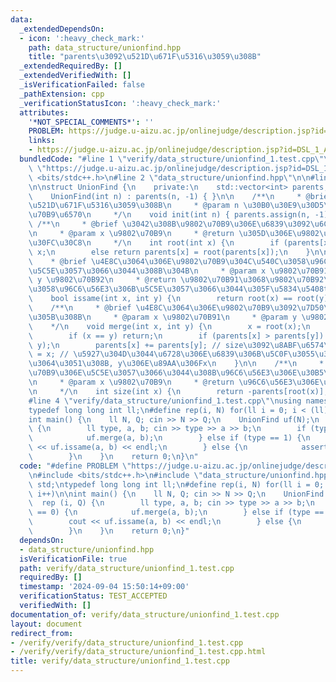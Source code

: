 ```yaml
---
data:
  _extendedDependsOn:
  - icon: ':heavy_check_mark:'
    path: data_structure/unionfind.hpp
    title: "parents\u3092\u521D\u671F\u5316\u3059\u308B"
  _extendedRequiredBy: []
  _extendedVerifiedWith: []
  _isVerificationFailed: false
  _pathExtension: cpp
  _verificationStatusIcon: ':heavy_check_mark:'
  attributes:
    '*NOT_SPECIAL_COMMENTS*': ''
    PROBLEM: https://judge.u-aizu.ac.jp/onlinejudge/description.jsp?id=DSL_1_A
    links:
    - https://judge.u-aizu.ac.jp/onlinejudge/description.jsp?id=DSL_1_A
  bundledCode: "#line 1 \"verify/data_structure/unionfind_1.test.cpp\"\n#define PROBLEM\
    \ \"https://judge.u-aizu.ac.jp/onlinejudge/description.jsp?id=DSL_1_A\"\n#include\
    \ <bits/stdc++.h>\n#line 2 \"data_structure/unionfind.hpp\"\n\n#line 4 \"data_structure/unionfind.hpp\"\
    \n\nstruct UnionFind {\n    private:\n    std::vector<int> parents;\n  \n    public:\n\
    \    UnionFind(int n) : parents(n, -1) { }\n\n    /**\n     * @brief parents\u3092\
    \u521D\u671F\u5316\u3059\u308B\n     * @param n \u30B0\u30E9\u30D5\u306E\u9802\
    \u70B9\u6570\n     */\n    void init(int n) { parents.assign(n, -1); }\n\n   \
    \ /**\n     * @brief \u3042\u308B\u9802\u70B9\u306E\u6839\u3092\u6C42\u3081\u308B\
    \n     * @param x \u9802\u70B9\n     * @return \u305D\u306E\u9802\u70B9\u306E\u30EB\
    \u30FC\u30C8\n     */\n    int root(int x) {\n        if (parents[x] < 0) return\
    \ x;\n        else return parents[x] = root(parents[x]);\n    }\n\n    /**\n \
    \    * @brief \u4E8C\u3064\u306E\u9802\u70B9\u304C\u540C\u3058\u96C6\u56E3\u306B\
    \u5C5E\u3057\u3066\u3044\u308B\u304B\n     * @param x \u9802\u70B91\n     * @param\
    \ y \u9802\u70B92\n     * @return \u9802\u70B91\u3068\u9802\u70B92\u304C\u540C\
    \u3058\u96C6\u56E3\u306B\u5C5E\u3057\u3066\u3044\u305F\u5834\u5408true\n     */\n\
    \    bool issame(int x, int y) {\n        return root(x) == root(y);\n    }\n\n\
    \    /**\n     * @brief \u4E8C\u3064\u306E\u9802\u70B9\u3092\u7D50\u5408\u3055\
    \u305B\u308B\n     * @param x \u9802\u70B91\n     * @param y \u9802\u70B92\n \
    \    */\n    void merge(int x, int y) {\n        x = root(x);\n        y = root(y);\n\
    \        if (x == y) return;\n        if (parents[x] > parents[y]) std::swap(x,\
    \ y);\n        parents[x] += parents[y]; // size\u3092\u8ABF\u6574\n        parents[y]\
    \ = x; // \u5927\u304D\u3044\u6728\u306E\u6839\u306B\u5C0F\u3055\u3044\u6728\u3092\
    \u3064\u3051\u308B, y\u306E\u89AA\u306Fx\n    }\n\n    /**\n     * @brief \u9802\
    \u70B9\u306E\u5C5E\u3057\u3066\u3044\u308B\u96C6\u56E3\u306E\u30B5\u30A4\u30BA\
    \n     * @param x \u9802\u70B9\n     * @return \u96C6\u56E3\u306E\u30B5\u30A4\u30BA\
    \n     */\n    int size(int x) {\n        return -parents[root(x)];\n    }\n};\n\
    #line 4 \"verify/data_structure/unionfind_1.test.cpp\"\nusing namespace std;\n\
    typedef long long int ll;\n#define rep(i, N) for(ll i = 0; i < (ll)N; i++)\n\n\
    int main() {\n    ll N, Q; cin >> N >> Q;\n    UnionFind uf(N);\n    rep (i, Q)\
    \ {\n        ll type, a, b; cin >> type >> a >> b;\n        if (type == 0) {\n\
    \            uf.merge(a, b);\n        } else if (type == 1) {\n            cout\
    \ << uf.issame(a, b) << endl;\n        } else {\n            assert(false);\n\
    \        }\n    }\n    return 0;\n}\n"
  code: "#define PROBLEM \"https://judge.u-aizu.ac.jp/onlinejudge/description.jsp?id=DSL_1_A\"\
    \n#include <bits/stdc++.h>\n#include \"data_structure/unionfind.hpp\"\nusing namespace\
    \ std;\ntypedef long long int ll;\n#define rep(i, N) for(ll i = 0; i < (ll)N;\
    \ i++)\n\nint main() {\n    ll N, Q; cin >> N >> Q;\n    UnionFind uf(N);\n  \
    \  rep (i, Q) {\n        ll type, a, b; cin >> type >> a >> b;\n        if (type\
    \ == 0) {\n            uf.merge(a, b);\n        } else if (type == 1) {\n    \
    \        cout << uf.issame(a, b) << endl;\n        } else {\n            assert(false);\n\
    \        }\n    }\n    return 0;\n}"
  dependsOn:
  - data_structure/unionfind.hpp
  isVerificationFile: true
  path: verify/data_structure/unionfind_1.test.cpp
  requiredBy: []
  timestamp: '2024-09-04 15:50:14+09:00'
  verificationStatus: TEST_ACCEPTED
  verifiedWith: []
documentation_of: verify/data_structure/unionfind_1.test.cpp
layout: document
redirect_from:
- /verify/verify/data_structure/unionfind_1.test.cpp
- /verify/verify/data_structure/unionfind_1.test.cpp.html
title: verify/data_structure/unionfind_1.test.cpp
---
```

